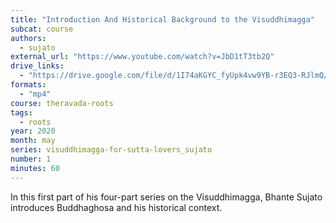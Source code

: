 ```yaml
---
title: "Introduction And Historical Background to the Visuddhimagga"
subcat: course
authors:
  - sujato
external_url: "https://www.youtube.com/watch?v=JbD1tT3tb2Q"
drive_links:
  - "https://drive.google.com/file/d/1I74aKGYC_fyUpk4vw9YB-r3EQ3-RJlmQ/view?usp=drive_link"
formats: 
  - "mp4"
course: theravada-roots
tags:
  - roots
year: 2020
month: may
series: visuddhimagga-for-sutta-lovers_sujato
number: 1
minutes: 60
---
```


In this first part of his four-part series on the Visuddhimagga, Bhante Sujato introduces Buddhaghosa and his historical context.
